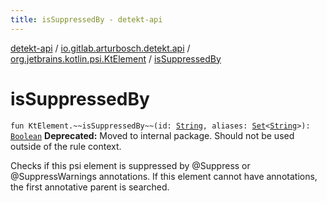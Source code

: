 ```yaml
---
title: isSuppressedBy - detekt-api
---
```


[detekt-api](../../index.html) / [io.gitlab.arturbosch.detekt.api](../index.html) / [org.jetbrains.kotlin.psi.KtElement](index.html) / [isSuppressedBy](./is-suppressed-by.html)

# isSuppressedBy

`fun KtElement.~~isSuppressedBy~~(id: `[`String`](https://kotlinlang.org/api/latest/jvm/stdlib/kotlin/-string/index.html)`, aliases: `[`Set`](https://kotlinlang.org/api/latest/jvm/stdlib/kotlin.collections/-set/index.html)`<`[`String`](https://kotlinlang.org/api/latest/jvm/stdlib/kotlin/-string/index.html)`>): `[`Boolean`](https://kotlinlang.org/api/latest/jvm/stdlib/kotlin/-boolean/index.html)
**Deprecated:** Moved to internal package. Should not be used outside of the rule context.

Checks if this psi element is suppressed by @Suppress or @SuppressWarnings annotations.
If this element cannot have annotations, the first annotative parent is searched.

